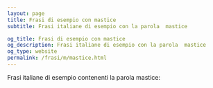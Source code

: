```yaml
---
layout: page
title: Frasi di esempio con mastice 
subtitle: Frasi italiane di esempio con la parola  mastice

og_title: Frasi di esempio con mastice 
og_description: Frasi italiane di esempio con la parola  mastice
og_type: website
permalink: /frasi/m/mastice.html
---
```


Frasi italiane di esempio contenenti la parola mastice:


